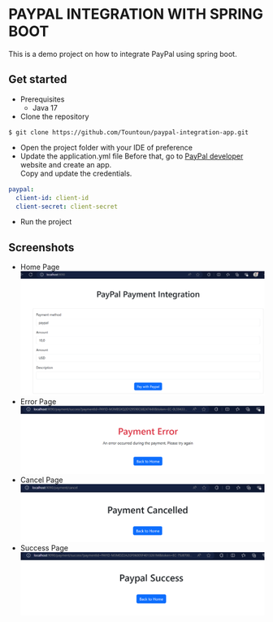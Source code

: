 # PAYPAL INTEGRATION WITH SPRING BOOT

This is a demo project on how to integrate PayPal using spring boot.

## Get started

   - Prerequisites
      + Java 17
   - Clone the repository
   ````shell
   $ git clone https://github.com/Tountoun/paypal-integration-app.git
   ````
   - Open the project folder with your IDE of preference
   - Update the application.yml file
Before that, go to [PayPal developer](https://developer.paypal.com/home/) website and create an app.\
Copy and update the credentials.  
   ````yaml
   paypal:
     client-id: client-id
     client-secret: client-secret
   ````
   - Run the project

## Screenshots
   - Home Page
   ![payment initiation page](screenshots/index.png)
   - Error Page
   ![payment error page](screenshots/error.png)
   - Cancel Page
   ![payment cancelled page](screenshots/cancelled.png)
   - Success Page
   ![payment success page](screenshots/success.png)